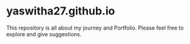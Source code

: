 # yaswitha27.github.io
 This repository is all about my journey and Portfolio. Please feel free to explore and give suggestions.
